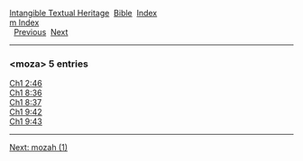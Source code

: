 [Intangible Textual Heritage](../../index)  [Bible](../index) 
[Index](index)   
[m Index](_m_)  
  [Previous](c07607)  [Next](c07609) 

------------------------------------------------------------------------

### &lt;moza&gt; 5 entries

[Ch1 2:46](../kjv/ch1002.htm#046)  
[Ch1 8:36](../kjv/ch1008.htm#036)  
[Ch1 8:37](../kjv/ch1008.htm#037)  
[Ch1 9:42](../kjv/ch1009.htm#042)  
[Ch1 9:43](../kjv/ch1009.htm#043)  

------------------------------------------------------------------------

[Next: mozah (1)](c07609)
